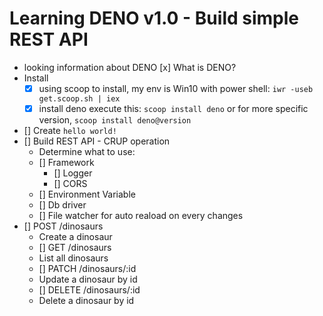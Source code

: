 # Learning DENO v1.0 - Build simple REST API

* looking information about DENO
[x] What is DENO?
* Install
    * [x] using scoop to install, my env is Win10
    with power shell: `iwr -useb get.scoop.sh | iex`
    * [x] install deno
    execute this: `scoop install deno` or for more specific version, `scoop install deno@version`
* [] Create `hello world!`
* [] Build REST API - CRUP operation
    * Determine what to use:
    * [] Framework
        * [] Logger
        * [] CORS
    * [] Environment Variable
    * [] Db driver
    * [] File watcher for auto reaload on every changes
* [] POST /dinosaurs
    * Create a dinosaur
    * [] GET /dinosaurs
    * List all dinosaurs
    * [] PATCH /dinosaurs/:id
    * Update a dinosaur by id
    * [] DELETE /dinosaurs/:id
    * Delete a dinosaur by id